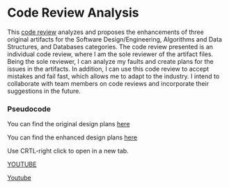 # Code Review Analysis

This [code review](https://www.youtube.com/watch?v=IWou8g_Eeg4) analyzes and proposes the enhancements of three original artifacts for the Software Design/Engineering, Algorithms and Data Structures, and Databases categories. The code review presented is an individual code review, where I am the sole reviewer of the artifact files. Being the sole reviewer, I can analyze my faults and create plans for the issues in the artifacts. In addition, I can use this code review to accept mistakes and fail fast, which allows me to adapt to the industry. I intend to collaborate with team members on code reviews and incorporate their suggestions in the future.


### Pseudocode
You can find the original design plans [here](https://github.com/GalarianRapidash2345/Code-Review/blob/main/OldPseudocode.md)

You can find the enhanced design plans [here](https://github.com/GalarianRapidash2345/Code-Review/blob/main/NewPseudocode.md)






Use CRTL-right click to open in a new tab.

<a href="https://www.youtube.com/watch?v=IWou8g_Eeg4" target="_blank">YOUTUBE</a>



  [Youtube](https://www.youtube.com/watch?v=IWou8g_Eeg4)


